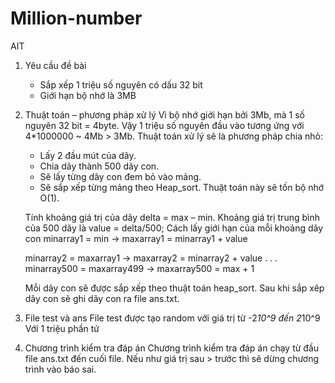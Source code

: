 # Million-number
AIT

1.	Yêu cầu đề bài
	-	Sắp xếp 1 triệu số nguyên có dấu 32 bit
	-	Giới hạn bộ nhớ là 3MB
2.	Thuật toán – phương pháp xử lý
	Vì bộ nhớ giới hạn bởi 3Mb, mà 1 số nguyên 32 bit = 4byte. Vậy 1 triệu số nguyên đầu vào tương ứng với 4*1000000 ~ 4Mb > 3Mb.
	Thuật toán xử lý sẽ là phương pháp chia nhỏ:
	-	Lấy 2 đầu mút của dãy.
	-	Chia dãy thành 500 dãy con.
	-	Sẽ lấy từng dãy con đem bỏ vào mảng.
	-	Sẽ sắp xếp từng mảng theo Heap_sort. Thuật toán này sẽ tốn bộ nhớ O(1).

	Tính khoảng giá trị của dãy delta = max – min.
	Khoảng giá trị trung bình của 500 dãy là value = delta/500;
	Cách lấy giới hạn của mỗi khoảng dãy con
	minarray1 = min  -> maxarray1 = minarray1 + value
	
	minarray2 = maxarray1  -> maxarray2 = minarray2 + value
			. . .
	minarray500 = maxarray499 -> maxarray500 = max + 1

	Mỗi dãy con sẽ được sắp xếp theo thuật toán heap_sort.
	Sau khi sắp xêp dãy con sẽ ghi dãy con ra file ans.txt.
3.	File test và ans
	File test được tạo random với giá trị từ -2*10^9 đến 2*10^9
	Với 1 triệu phần tử
4.	Chương trình kiểm tra đáp án
	Chương trình kiểm tra đáp án chạy từ đầu file ans.txt đến cuối file.
	Nếu như giá trị sau > trước thì sẽ dừng chương trình vào báo sai.

